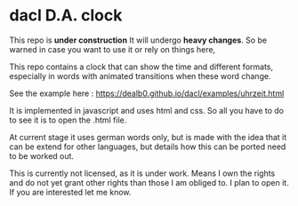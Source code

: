# dacl D.A. clock

This repo is **under construction**
It will undergo **heavy changes**. So be warned in case you want to use it or rely on things here,

This repo contains a clock that can show the time and different formats, especially in words with animated transitions
when these word change.

See the example here : https://dealb0.github.io/dacl/examples/uhrzeit.html

It is implemented in javascript and uses html and css. So all you have to do to see it is to open the .html file.

At current stage it uses german words only, but is made with the idea that it can be extend for other languages, but details how this can be ported need to be worked out.

This is currently not licensed, as it is under work. Means I own the rights and do not yet grant other rights than those I am obliged to. I plan to open it.
If you are interested let me know.

